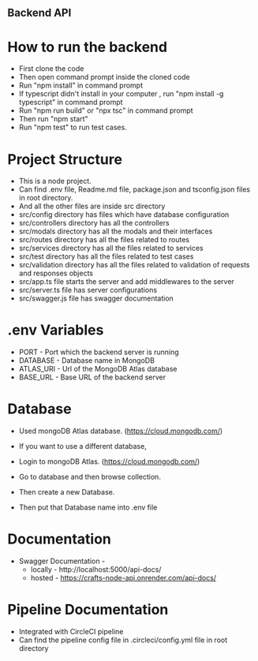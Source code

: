 ## Backend API

# How to run the backend

- First clone the code
- Then open command prompt inside the cloned code
- Run "npm install" in command prompt
- If typescript didn't install in your computer , run "npm install -g typescript" in command prompt
- Run "npm run build" or "npx tsc" in command prompt
- Then run "npm start"
- Run "npm test" to run test cases.

# Project Structure

- This is a node project.
- Can find .env file, Readme.md file, package.json and tsconfig.json files in root directory.
- And all the other files are inside src directory
- src/config directory has files which have database configuration
- src/controllers directory has all the controllers
- src/modals directory has all the modals and their interfaces
- src/routes directory has all the files related to routes
- src/services directory has all the files related to services
- src/test directory has all the files related to test cases
- src/validation directory has all the files related to validation of requests and responses objects
- src/app.ts file starts the server and add middlewares to the server
- src/server.ts file has server configurations
- src/swagger.js file has swagger documentation

# .env Variables

- PORT - Port which the backend server is running
- DATABASE - Database name in MongoDB
- ATLAS_URI - Url of the MongoDB Atlas database
- BASE_URL - Base URL of the backend server

# Database

- Used mongoDB Atlas database. (https://cloud.mongodb.com/)
- If you want to use a different database, 

- Login to mongoDB Atlas. (https://cloud.mongodb.com/)
- Go to database and then browse collection.
- Then create a new Database.
- Then put that Database name into .env file 

# Documentation

- Swagger Documentation - 
  - locally - http://localhost:5000/api-docs/
  - hosted -  https://crafts-node-api.onrender.com/api-docs/

# Pipeline Documentation

- Integrated with CircleCI pipeline
- Can find the pipeline config file in .circleci/config.yml file in root directory
